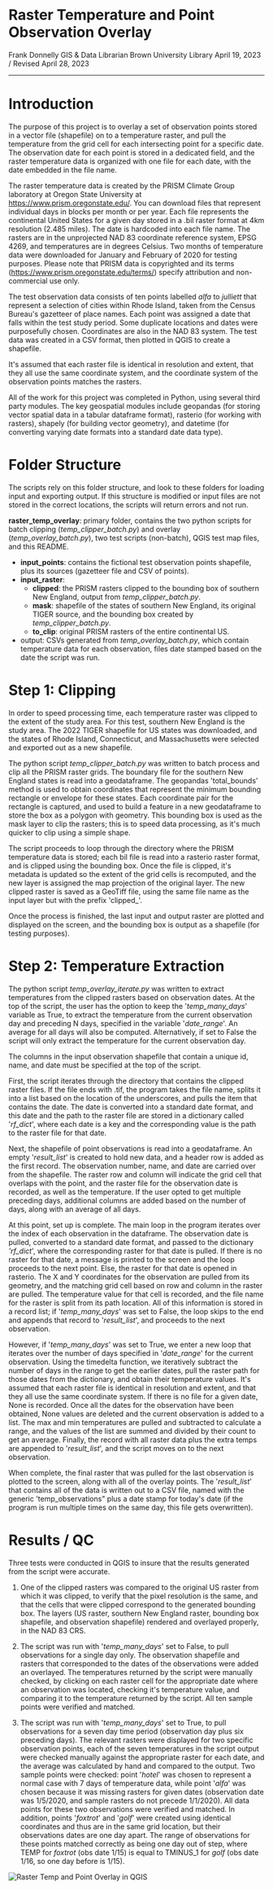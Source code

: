 # Raster Temperature and Point Observation Overlay

Frank Donnelly
GIS & Data Librarian
Brown University Library
April 19, 2023 / Revised April 28, 2023

-------------------------------------------

# Introduction

The purpose of this project is to overlay a set of observation points stored in a vector file (shapefile) on to a temperature raster, and pull the temperature from the grid cell for each intersecting point for a specific date. The observation date for each point is stored in a dedicated field, and the raster temperature data is organized with one file for each date, with the date embedded in the file name.

The raster temperature data is created by the PRISM Climate Group laboratory at Oregon State University at https://www.prism.oregonstate.edu/. You can download files that represent individual days in blocks per month or per year. Each file represents the continental United States for a given day stored in a .bil raster format at 4km resolution (2.485 miles). The date is hardcoded into each file name. The rasters are in the unprojected NAD 83 coordinate reference system, EPSG 4269, and temperatures are in degrees Celsius. Two months of temperature data were downloaded for January and February of 2020 for testing purposes. Please note that PRISM data is copyrighted and its terms (https://www.prism.oregonstate.edu/terms/) specify attribution and non-commercial use only.

The test observation data consists of ten points labelled *alfa* to *julliett* that represent a selection of cities within Rhode Island, taken from the Census Bureau's gazetteer of place names. Each point was assigned a date that falls within the test study period. Some duplicate locations and dates were purposefully chosen. Coordinates are also in the NAD 83 system. The test data was created in a CSV format, then plotted in QGIS to create a shapefile.

It's assumed that each raster file is identical in resolution and extent, that they all use the same coordinate system, and the coordinate system of the observation points matches the rasters. 

All of the work for this project was completed in Python, using several third party modules. The key geospatial modules include geopandas (for storing vector spatial data in a tabular dataframe format), rasterio (for working with rasters), shapely (for building vector geometry), and datetime (for converting varying date formats into a standard date data type).

# Folder Structure

The scripts rely on this folder structure, and look to these folders for loading input and exporting output. If this structure is modified or input files are not stored in the correct locations, the scripts will return errors and not run. 

**raster_temp_overlay**: primary folder, contains the two python scripts for batch clipping (*temp_clipper_batch.py*) and overlay (*temp_overlay_batch.py*), two test scripts (non-batch), QGIS test map files, and this README.

- **input_points**: contains the fictional test observation points shapefile, plus its sources (gazetteer file and CSV of points).
- **input_raster**:
  - **clipped**: the PRISM rasters clipped to the bounding box of southern New England, output from *temp_clipper_batch.py*.
  - **mask**: shapefile of the states of southern New England, its original TIGER source, and the bounding box created by *temp_clipper_batch.py*.
  - **to_clip**: original PRISM rasters of the entire continental US.
- output: CSVs generated from *temp_overlay_batch.py*, which contain temperature data for each observation, files date stamped based on the date the script was run.

# Step 1: Clipping

In order to speed processing time, each temperature raster was clipped to the extent of the study area. For this test, southern New England is the study area. The 2022 TIGER shapefile for US states was downloaded, and the states of Rhode Island, Connecticut, and Massachusetts were selected and exported out as a new shapefile.

The python script *temp_clipper_batch.py* was written to batch process and clip all the PRISM raster grids. The boundary file for the southern New England states is read into a geodataframe. The geopandas 'total_bounds' method is used to obtain coordinates that represent the minimum bounding rectangle or envelope for these states. Each coordinate pair for the rectangle is captured, and used to build a feature in a new geodataframe to store the box as a polygon with geometry. This bounding box is used as the mask layer to clip the rasters; this is to speed data processing, as it's much quicker to clip using a simple shape.

The script proceeds to loop through the directory where the PRISM temperature data is stored; each bil file is read into a rasterio raster format, and is clipped using the bounding box. Once the file is clipped, it's metadata is updated so the extent of the grid cells is recomputed, and the new layer is assigned the map projection of the original layer. The new clipped raster is saved as a GeoTiff file, using the same file name as the input layer but with the prefix 'clipped_'.

Once the process is finished, the last input and output raster are plotted and displayed on the screen, and the bounding box is output as a shapefile (for testing purposes).

# Step 2: Temperature Extraction

The python script *temp_overlay_iterate.py* was written to extract temperatures from the clipped rasters based on observation dates. At the top of the script, the user has the option to keep the '*temp_many_days*' variable as True, to extract the temperature from the current observation day and preceding N days, specified in the variable '*date_range*'. An average for all days will also be computed. Alternatively, if set to False the script will only extract the temperature for the current observation day.

The columns in the input observation shapefile that contain a unique id, name, and date must be specified at the top of the script.

First, the script iterates through the directory that contains the clipped raster files. If the file ends with .tif, the program takes the file name, splits it into a list based on the location of the underscores, and pulls the item that contains the date. The date is converted into a standard date format, and this date and the path to the raster file are stored in a dictionary called '*rf_dict*', where each date is a key and the corresponding value is the path to the raster file for that date.

Next, the shapefile of point observations is read into a geodataframe. An empty '*result_list*' is created to hold new data, and a header row is added as the first record. The observation number, name, and date are carried over from the shapefile. The raster row and column will indicate the grid cell that overlaps with the point, and the raster file for the observation date is recorded, as well as the temperature. If the user opted to get multiple preceding days, additional columns are added based on the number of days, along with an average of all days.

At this point, set up is complete. The main loop in the program iterates over the index of each observation in the dataframe. The observation date is pulled, converted to a standard date format, and passed to the dictionary *'rf_dict*', where the corresponding raster for that date is pulled. If there is no raster for that date, a message is printed to the screen and the loop proceeds to the next point. Else, the raster for that date is opened in rasterio. The X and Y coordinates for the observation are pulled from its geometry, and the matching grid cell based on row and column in the raster are pulled. The temperature value for that cell is recorded, and the file name for the raster is split from its path location. All of this information is stored in a record list; if '*temp_many_days*' was set to False, the loop skips to the end and appends that record to '*result_list*', and proceeds to the next observation.

However, if '*temp_many_days*' was set to True, we enter a new loop that iterates over the number of days specified in '*date_range*' for the current observation. Using the timedelta function, we iteratively subtract the number of days in the range to get the earlier dates, pull the raster path for those dates from the dictionary, and obtain their temperature values. It's assumed that each raster file is identical in resolution and extent, and that they all use the same coordinate system. If there is no file for a given date, None is recorded. Once all the dates for the observation have been obtained, None values are deleted and the current observation is added to a list. The max and min temperatures are pulled and subtracted to calculate a range, and the values of the list are summed and divided by their count to get an average. Finally, the record with all raster data plus the extra temps are appended to '*result_list*', and the script moves on to the next observation.

When complete, the final raster that was pulled for the last observation is plotted to the screen, along with all of the overlay points. The '*result_list*' that contains all of the data is written out to a CSV file, named with the generic 'temp_observations" plus a date stamp for today's date (if the program is run multiple times on the same day, this file gets overwritten).

# Results / QC

Three tests were conducted in QGIS to insure that the results generated from the script were accurate.

1. One of the clipped rasters was compared to the original US raster from which it was clipped, to verify that the pixel resolution is the same, and that the cells that were clipped correspond to the generated bounding box. The layers (US raster, southern New England raster, bounding box shapefile, and observation shapefile) rendered and overlayed properly, in the NAD 83 CRS.

2. The script was run with '*temp_many_days*' set to False, to pull observations for a single day only. The observation shapefile and rasters that corresponded to the dates of the observations were added an overlayed. The temperatures returned by the script were manually checked, by clicking on each raster cell for the appropriate date where an observation was located, checking it's temperature value, and comparing it to the temperature returned by the script. All ten sample points were verified and matched. 

3. The script was run with '*temp_many_days*' set to True, to pull observations for a seven day time period (observation day plus six preceding days). The relevant rasters were displayed for two specific observation points, each of the seven temperatures in the script output were checked manually against the appropriate raster for each date, and the average was calculated by hand and compared to the output. Two sample points were checked: point '*hotel*' was chosen to represent a normal case with 7 days of temperature data, while point '*alfa*' was chosen because it was missing rasters for given dates (observation date was 1/5/2020, and sample rasters do not precede 1/1/2020). All data points for these two observations were verified and matched. In addition, points '*foxtrot*' and '*golf*' were created using identical coordinates and thus are in the same grid location, but their observations dates are one day apart. The range of observations for these points matched correctly as being one day out of step, where TEMP for *foxtrot* (obs date 1/15) is equal to TMINUS_1 for *golf*  (obs date 1/16, so one day before is 1/15).

![Raster Temp and Point Overlay in QGIS](S:\_geodata\projects\raster_temp_overlay\qgis_raster_temp_example.png)
